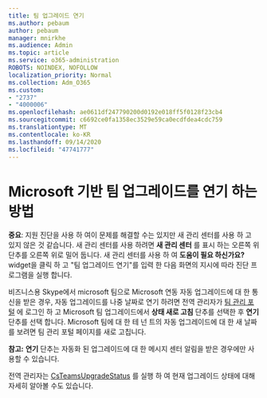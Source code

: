 ```yaml
---
title: 팀 업그레이드 연기
ms.author: pebaum
author: pebaum
manager: mnirkhe
ms.audience: Admin
ms.topic: article
ms.service: o365-administration
ROBOTS: NOINDEX, NOFOLLOW
localization_priority: Normal
ms.collection: Adm_O365
ms.custom:
- "2737"
- "4000006"
ms.openlocfilehash: ae0611df247790200d0192e018ff5f0128f23cb4
ms.sourcegitcommit: c6692ce0fa1358ec3529e59ca0ecdfdea4cdc759
ms.translationtype: MT
ms.contentlocale: ko-KR
ms.lasthandoff: 09/14/2020
ms.locfileid: "47741777"
---
```

# <a name="how-to-postpone-the-microsoft-driven-teams-upgrade"></a>Microsoft 기반 팀 업그레이드를 연기 하는 방법

**중요**: 지원 진단을 사용 하 여이 문제를 해결할 수는 있지만 새 관리 센터를 사용 하 고 있지 않은 것 같습니다. 새 관리 센터를 사용 하려면 **새 관리 센터** 를 표시 하는 오른쪽 위 단추를 오른쪽 위로 밀어 둡니다. 새 관리 센터를 사용 하 여 **도움이 필요 하신가요?** widget을 클릭 하 고 "팀 업그레이드 연기"를 입력 한 다음 화면의 지시에 따라 진단 프로그램을 실행 합니다.

비즈니스용 Skype에서 microsoft 팀으로 Microsoft 연동 자동 업그레이드에 대 한 통신을 받은 경우, 자동 업그레이드를 나중 날짜로 연기 하려면 전역 관리자가 [팀 관리 포털](https://admin.teams.microsoft.com/dashboard) 에 로그인 하 고 Microsoft 팀 업그레이드에서 **상태 새로 고침** 단추를 선택한 후 **연기** 단추를 선택 합니다. Microsoft 팀에 대 한 테 넌 트의 자동 업그레이드에 대 한 새 날짜를 보려면 팀 관리 포털 페이지를 새로 고칩니다.

**참고:** **연기** 단추는 자동화 된 업그레이드에 대 한 메시지 센터 알림을 받은 경우에만 사용할 수 있습니다. 

전역 관리자는 [CsTeamsUpgradeStatus](https://docs.microsoft.com/powershell/module/skype/get-csteamsupgradestatus?view=skype-ps) 를 실행 하 여 현재 업그레이드 상태에 대해 자세히 알아볼 수도 있습니다.
